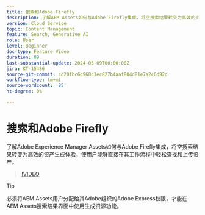 ```yaml
---
title: 搜索和Adobe Firefly
description: 了解AEM Assets如何与Adobe Firefly集成，将空搜索结果转变为高效的资源生成体验。
version: Cloud Service
topic: Content Management
feature: Search, Generative AI
role: User
level: Beginner
doc-type: Feature Video
duration: 89
last-substantial-update: 2024-05-09T00:00:00Z
jira: KT-15486
source-git-commit: cd20fbc6c960c1ec827b4aaf804d81e7a2c6d92d
workflow-type: tm+mt
source-wordcount: '85'
ht-degree: 0%

---
```



# 搜索和Adobe Firefly

了解Adobe Experience Manager Assets如何与Adobe Firefly集成，将空搜索结果转变为高效的资产生成体验，使用户能够直接在其工作流程中轻松查找和上传资产。

>[!VIDEO](https://video.tv.adobe.com/v/3429070/?learn=on)


>[!TIP]
>
> 必须将AEM Assets用户分配给其Adobe组织的Adobe Express权限，才能在AEM Assets搜索结果界面中使用生成资源功能。
